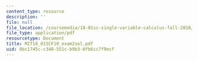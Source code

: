 ```yaml
---
content_type: resource
description: ''
file: null
file_location: /coursemedia/18-01sc-single-variable-calculus-fall-2010/8bc1745cc348551cb9b30fb6cc7f9ecf_MIT18_01SCF10_exam2sol.pdf
file_type: application/pdf
resourcetype: Document
title: MIT18_01SCF10_exam2sol.pdf
uid: 8bc1745c-c348-551c-b9b3-0fb6cc7f9ecf
---
```

